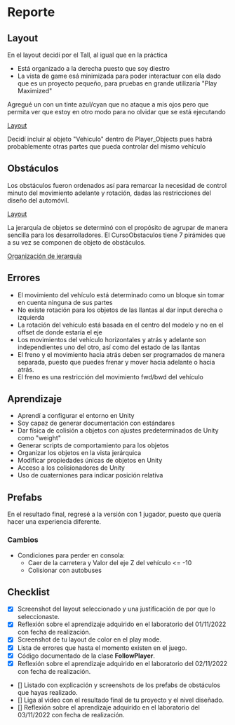 # Reporte

## Layout

En el layout decidí por el Tall, al igual que en la práctica

- Está organizado a la derecha puesto que soy diestro
- La vista de game esá minimizada para poder interactuar con ella dado que es un proyecto pequeño, para pruebas en grande utilizaría "Play Maximized"

Agregué un con un tinte azul/cyan que no ataque a mis ojos pero que permita ver que estoy en otro modo para no olvidar que se está ejecutando

[Layout](layout.png)

Decidí incluir al objeto "Vehiculo" dentro de Player_Objects pues habrá probablemente otras partes que pueda controlar del mismo vehículo

## Obstáculos

Los obstáculos fueron ordenados así para remarcar la necesidad de control minuto del movimiento adelante y rotación, dadas las restricciones del diseño del automóvil.

[Layout](layout.png)

La jerarquía de objetos se determinó con el propósito de agrupar de manera sencilla para los desarrolladores. El CursoObstaculos tiene 7 pirámides que a su vez se componen de objeto de obstáculos.

[Organización de jerarquía](jerarquia.png)

## Errores

- El movimiento del vehículo está determinado como un bloque sin tomar en cuenta ninguna de sus partes
- No existe rotación para los objetos de las llantas al dar input derecha o izquierda
- La rotación del vehículo está basada en el centro del modelo y no en el offset de donde estaría el eje
- Los movimientos del vehículo horizontales y atrás y adelante son independientes uno del otro, así como del estado de las llantas
- El freno y el movimiento hacia atrás deben ser programados de manera separada, puesto que puedes frenar y mover hacia adelante o hacia atrás.
- El freno es una restricción del movimiento fwd/bwd del vehículo

## Aprendizaje

- Aprendí a configurar el entorno en Unity
- Soy capaz de generar documentación con estándares
- Dar física de colisión a objetos con ajustes predeterminados de Unity como "weight"
- Generar scripts de comportamiento para los objetos
- Organizar los objetos en la vista jerárquica
- Modificar propiedades únicas de objetos en Unity
- Acceso a los colisionadores de Unity
- Uso de cuaterniones para indicar posición relativa

## Prefabs

En el resultado final, regresé a la versión con 1 jugador, puesto que quería hacer una experiencia diferente.

### Cambios

- Condiciones para perder en consola:
  - Caer de la carretera y Valor del eje Z del vehículo <= -10
  - Colisionar con autobuses

## Checklist

- [x] Screenshot del layout seleccionado y una justificación de por que lo seleccionaste.
- [X] Reflexión sobre el aprendizaje adquirido en el laboratorio del 01/11/2022 con fecha de realización.
- [X] Screenshot de tu layout de color en el play mode.
- [X] Lista de errores que hasta el momento existen en el juego.
- [X] Código documentado de la clase **FollowPlayer**.
- [x] Reflexión sobre el aprendizaje adquirido en el laboratorio del 02/11/2022 con fecha de realización.
- [] Listado con explicación y screenshots de los prefabs de obstáculos que hayas realizado.
- [] Liga al video con el resultado final de tu proyecto y el nivel diseñado.
- [] Reflexión sobre el aprendizaje adquirido en el laboratorio del 03/11/2022 con fecha de realización.

